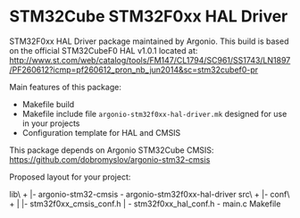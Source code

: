 STM32Cube STM32F0xx HAL Driver
==============================

STM32F0xx HAL Driver package maintained by Argonio.
This build is based on the official STM32CubeF0 HAL v1.0.1 located at:
http://www.st.com/web/catalog/tools/FM147/CL1794/SC961/SS1743/LN1897/PF260612?icmp=pf260612_pron_nb_jun2014&sc=stm32cubef0-pr

Main features of this package:
* Makefile build
* Makefile include file `argonio-stm32f0xx-hal-driver.mk` designed for use in your projects
* Configuration template for HAL and CMSIS

This package depends on Argonio STM32Cube CMSIS:
https://github.com/dobromyslov/argonio-stm32-cmsis

Proposed layout for your project:

lib\ +
     |- argonio-stm32-cmsis
     \- argonio-stm32f0xx-hal-driver
src\ +
     |- conf\ +
     |        |- stm32f0xx_cmsis_conf.h
     |        \- stm32f0xx_hal_conf.h
     \- main.c
Makefile
